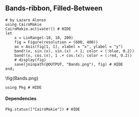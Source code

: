 <!--This file was generated, do not modify it.-->
## Bands-ribbon, Filled-Between

````julia:ex1
# by Lazaro Alonso
using CairoMakie
CairoMakie.activate!() # HIDE
let
    x = LinRange(-10, 10, 200)
    fig = Figure(resolution = (600, 400))
    ax = Axis(fig[1, 1], xlabel = "x", ylabel = "y")
    band!(x, sin.(x), sin.(x) .+ 1; color = (:blue, 0.2))
    band!(x, cos.(x), 1 .+ cos.(x); color = (:red, 0.2))
    # display(fig)
    save(joinpath(@OUTPUT, "Bands.png"), fig) # HIDE
end;
````

\fig{Bands.png}

````julia:ex2
using Pkg # HIDE
````

#### Dependencies

````julia:ex3
Pkg.status(["CairoMakie"]) # HIDE
````

